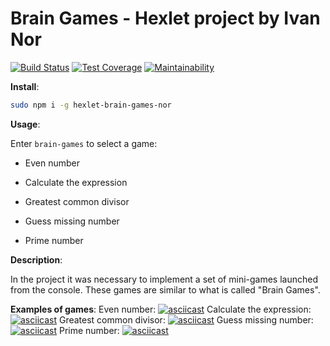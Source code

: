 # Brain Games - Hexlet project by Ivan Nor
[![Build Status](https://travis-ci.com/ivan-nor/project-lvl1-s486.svg?branch=master)](https://travis-ci.com/ivan-nor/project-lvl1-s486) [![Test Coverage](https://api.codeclimate.com/v1/badges/a99a88d28ad37a79dbf6/test_coverage)](https://codeclimate.com/github/codeclimate/codeclimate/test_coverage) [![Maintainability](https://api.codeclimate.com/v1/badges/a99a88d28ad37a79dbf6/maintainability)](https://codeclimate.com/github/codeclimate/codeclimate/maintainability)

**Install**:
```bash
sudo npm i -g hexlet-brain-games-nor
```
**Usage**:

Enter `brain-games` to select a game:

  - Even number

 - Calculate the expression

 - Greatest common divisor

 - Guess missing number

 - Prime number
 
**Description**:
  
In the project it was necessary to implement a set of mini-games launched from the console. These games are similar to what is called "Brain Games".

**Examples of games**:
Even number:
[![asciicast](https://asciinema.org/a/ZbQdioM15cUi1ZM4nMOYkB3DS.svg)](https://asciinema.org/a/ZbQdioM15cUi1ZM4nMOYkB3DS)
Calculate the expression:
[![asciicast](https://asciinema.org/a/XhjCv8bLhzoSlSVplLU0JUwpC.svg)](https://asciinema.org/a/XhjCv8bLhzoSlSVplLU0JUwpC)
Greatest common divisor:
[![asciicast](https://asciinema.org/a/wQQCnII6A1P3tYBH3Ds6RKBEk.svg)](https://asciinema.org/a/wQQCnII6A1P3tYBH3Ds6RKBEk)
Guess missing number:
[![asciicast](https://asciinema.org/a/owjSimzmkQAKmdzx6DBwVCoaE.svg)](https://asciinema.org/a/owjSimzmkQAKmdzx6DBwVCoaE)
Prime number:
[![asciicast](https://asciinema.org/a/IyIlwXc1umL5MLqdStk28ulKM.svg)](https://asciinema.org/a/IyIlwXc1umL5MLqdStk28ulKM)
